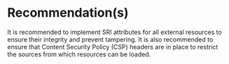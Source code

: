 # Recommendation(s)

It is recommended to implement SRI attributes for all external resources to ensure their integrity and prevent tampering. It is also recommended to ensure that Content Security Policy (CSP) headers  are in place to restrict the sources from which resources can be loaded.
